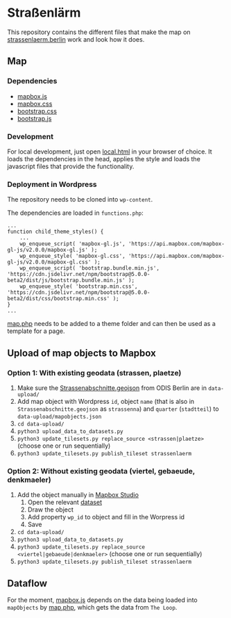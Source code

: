 # Straßenlärm
This repository contains the different files that make the map on [strassenlaerm.berlin](strassenlaerm.berlin) work and look how it does.

## Map

### Dependencies
* [mapbox.js](https://docs.mapbox.com/mapbox-gl-js/api/#quickstart)
* [mapbox.css](https://docs.mapbox.com/mapbox-gl-js/api/#quickstart)
* [bootstrap.css](https://getbootstrap.com/docs/5.0/getting-started/introduction/#css)
* [bootstrap.js](https://getbootstrap.com/docs/5.0/getting-started/introduction/#js)

### Development
For local development, just open [local.html](https://github.com/HendrikSchmidt/strassenlaerm/blob/master/map/local.html) in your browser of choice.
It loads the dependencies in the head, applies the style and loads the javascript files that provide the functionality.

### Deployment in Wordpress
The repository needs to be cloned into `wp-content`.

The dependencies are loaded in `functions.php`:
```
...
function child_theme_styles() {
	...
	wp_enqueue_script( 'mapbox-gl.js', 'https://api.mapbox.com/mapbox-gl-js/v2.0.0/mapbox-gl.js' );
	wp_enqueue_style( 'mapbox-gl.css', 'https://api.mapbox.com/mapbox-gl-js/v2.0.0/mapbox-gl.css' );
	wp_enqueue_script( 'bootstrap.bundle.min.js', 'https://cdn.jsdelivr.net/npm/bootstrap@5.0.0-beta2/dist/js/bootstrap.bundle.min.js' );
	wp_enqueue_style( 'bootstrap.min.css', 'https://cdn.jsdelivr.net/npm/bootstrap@5.0.0-beta2/dist/css/bootstrap.min.css' );
}
...
```

[map.php](https://github.com/HendrikSchmidt/strassenlaerm/blob/master/wordpress/map.php) needs to be added to a theme folder and can then be used as a template for a page.

## Upload of map objects to Mapbox

### Option 1: With existing geodata (strassen, plaetze)
1. Make sure the [Strassenabschnitte.geojson](https://daten.odis-berlin.de/de/dataset/detailnetz_strassenabschnitte/) from ODIS Berlin are in `data-upload/`
2. Add map object with Wordpress `id`, object `name` (that is also in `Strassenabschnitte.geojson` as `strassenna`) and `quarter` (`stadtteil`) to `data-upload/mapobjects.json`
3. `cd data-upload/`
4. `python3 upload_data_to_datasets.py`
5. `python3 update_tilesets.py replace_source <strassen|plaetze>` (choose one or run sequentially)
6. `python3 update_tilesets.py publish_tileset strassenlaerm`

### Option 2: Without existing geodata (viertel, gebaeude, denkmaeler)
1. Add the object manually in [Mapbox Studio](https://studio.mapbox.com/)
    1. Open the relevant [dataset](https://studio.mapbox.com/datasets/)
    2. Draw the object
    3. Add property `wp_id` to object and fill in the Worpress id
    4. Save
2. `cd data-upload/`
3. `python3 upload_data_to_datasets.py`
4. `python3 update_tilesets.py replace_source <viertel|gebaeude|denkmaeler>` (choose one or run sequentially)
5. `python3 update_tilesets.py publish_tileset strassenlaerm`

## Dataflow
For the moment, [mapbox.js](https://github.com/HendrikSchmidt/strassenlaerm/blob/master/map/mapbox.js) depends on the data being loaded into `mapObjects` by [map.php](https://github.com/HendrikSchmidt/strassenlaerm/blob/master/wordpress/map.php), which gets the data from `The Loop`.
